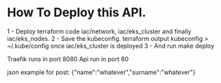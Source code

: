 # How To Deploy this API.


1 - Deploy terraform code iac/network, iac/eks_cluster and finally iac/eks_nodes.
2 - Save the kubeconfig. terraform output kubeconfig > ~/.kube/config once iac/eks_cluster is deployed
3 - And run make deploy

Traefik runs in port 8080
Api run in port 80

json example for post: {"name":"whatever","surname":"whatever"}
